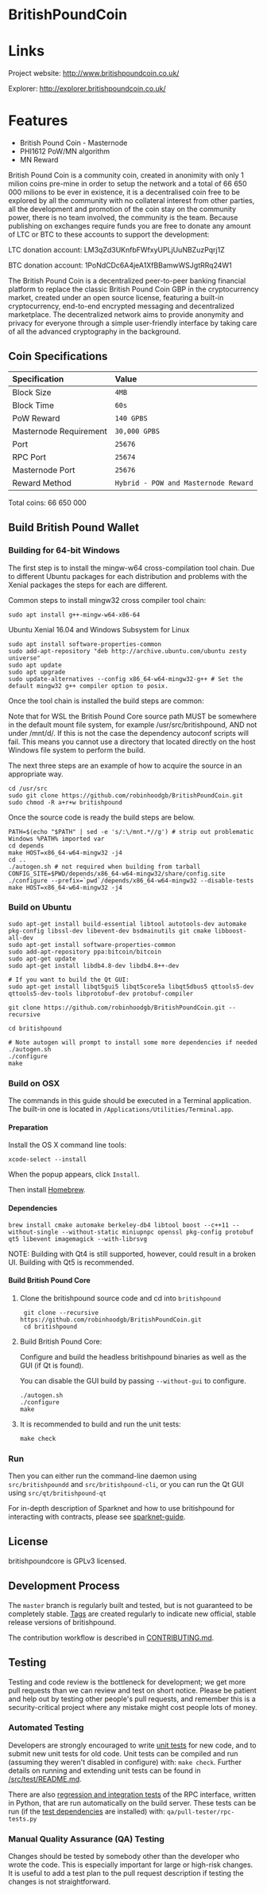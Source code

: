 # BritishPoundCoin

Links
=============
Project website: http://www.britishpoundcoin.co.uk/

Explorer: http://explorer.britishpoundcoin.co.uk/


 Features
=============

* British Pound Coin - Masternode
* PHI1612 PoW/MN algorithm
* MN Reward

British Pound Coin is a community coin, created in anonimity with only 1 milion coins pre-mine in order to setup the network and a total of 66 650 000 milions to be ever in existence, it is a decentralised coin free to be explored by all the community with no collateral interest from other parties, all the development and promotion of the coin stay on the community power, there is no team involved, the community is the team. Because publishing on exchanges require funds you are free to donate any amount of LTC or BTC to these accounts to support the development:

LTC donation account: LM3qZd3UKnfbFWfxyUPLjUuNBZuzPqrj1Z

BTC donation account: 1PoNdCDc6A4jeA1XfBBamwWSJgtRRq24W1

The British Pound Coin is a decentralized peer-to-peer banking financial platform to replace the classic British Pound Coin GBP in the cryptocurrency market, created under an open source license, featuring a built-in cryptocurrency, end-to-end encrypted messaging and decentralized marketplace. The decentralized network aims to provide anonymity and privacy for everyone through a simple user-friendly interface by taking care of all the advanced cryptography in the background.

## Coin Specifications

| Specification | Value |
|:-----------|:-----------|
| Block Size | `4MB` |
| Block Time | `60s` |
| PoW Reward | `140 GPBS` |*
| Masternode Requirement | `30,000 GPBS` |
| Port | `25676` |
| RPC Port | `25674` |
| Masternode Port | `25676` |
| Reward Method  | `Hybrid - POW and Masternode Reward` | 
Total coins: 66 650 000
  
Build British Pound Wallet
----------

### Building for 64-bit Windows

The first step is to install the mingw-w64 cross-compilation tool chain. Due to different Ubuntu packages for each distribution and problems with the Xenial packages the steps for each are different.

Common steps to install mingw32 cross compiler tool chain:

    sudo apt install g++-mingw-w64-x86-64
    
Ubuntu Xenial 16.04 and Windows Subsystem for Linux

    sudo apt install software-properties-common
    sudo add-apt-repository "deb http://archive.ubuntu.com/ubuntu zesty universe"
    sudo apt update
    sudo apt upgrade
    sudo update-alternatives --config x86_64-w64-mingw32-g++ # Set the default mingw32 g++ compiler option to posix.
    
Once the tool chain is installed the build steps are common:

Note that for WSL the British Pound Core source path MUST be somewhere in the default mount file system, for example /usr/src/britishpound, AND not under /mnt/d/. If this is not the case the dependency autoconf scripts will fail. This means you cannot use a directory that located directly on the host Windows file system to perform the build.

The next three steps are an example of how to acquire the source in an appropriate way.

    cd /usr/src
    sudo git clone https://github.com/robinhoodgb/BritishPoundCoin.git
    sudo chmod -R a+r+w britishpound
    
Once the source code is ready the build steps are below.

    PATH=$(echo "$PATH" | sed -e 's/:\/mnt.*//g') # strip out problematic Windows %PATH% imported var
    cd depends
    make HOST=x86_64-w64-mingw32 -j4
    cd ..
    ./autogen.sh # not required when building from tarball
    CONFIG_SITE=$PWD/depends/x86_64-w64-mingw32/share/config.site 
    ./configure --prefix=`pwd`/depends/x86_64-w64-mingw32 --disable-tests
    make HOST=x86_64-w64-mingw32 -j4

### Build on Ubuntu

    sudo apt-get install build-essential libtool autotools-dev automake pkg-config libssl-dev libevent-dev bsdmainutils git cmake libboost-all-dev
    sudo apt-get install software-properties-common
    sudo add-apt-repository ppa:bitcoin/bitcoin
    sudo apt-get update
    sudo apt-get install libdb4.8-dev libdb4.8++-dev

    # If you want to build the Qt GUI:
    sudo apt-get install libqt5gui5 libqt5core5a libqt5dbus5 qttools5-dev qttools5-dev-tools libprotobuf-dev protobuf-compiler

    git clone https://github.com/robinhoodgb/BritishPoundCoin.git --recursive
    
    cd britishpound

    # Note autogen will prompt to install some more dependencies if needed
    ./autogen.sh
    ./configure 
    make

### Build on OSX

The commands in this guide should be executed in a Terminal application.
The built-in one is located in `/Applications/Utilities/Terminal.app`.

#### Preparation

Install the OS X command line tools:

`xcode-select --install`

When the popup appears, click `Install`.

Then install [Homebrew](https://brew.sh).

#### Dependencies

    brew install cmake automake berkeley-db4 libtool boost --c++11 --without-single --without-static miniupnpc openssl pkg-config protobuf qt5 libevent imagemagick --with-librsvg

NOTE: Building with Qt4 is still supported, however, could result in a broken UI. Building with Qt5 is recommended.

#### Build British Pound Core

1. Clone the britishpound source code and cd into `britishpound`

        git clone --recursive https://github.com/robinhoodgb/BritishPoundCoin.git
        cd britishpound

2.  Build British Pound Core:

    Configure and build the headless britishpound binaries as well as the GUI (if Qt is found).

    You can disable the GUI build by passing `--without-gui` to configure.

        ./autogen.sh
        ./configure
        make

3.  It is recommended to build and run the unit tests:

        make check

### Run

Then you can either run the command-line daemon using `src/britishpoundd` and `src/britishpound-cli`, or you can run the Qt GUI using `src/qt/britishpound-qt`

For in-depth description of Sparknet and how to use britishpound for interacting with contracts, please see [sparknet-guide](doc/sparknet-guide.md).

License
-------

britishpoundcore is GPLv3 licensed.

Development Process
-------------------

The `master` branch is regularly built and tested, but is not guaranteed to be
completely stable. [Tags](https://github.com/britishpound/britishpound/tags) are created
regularly to indicate new official, stable release versions of britishpound.

The contribution workflow is described in [CONTRIBUTING.md](CONTRIBUTING.md).


Testing
-------

Testing and code review is the bottleneck for development; we get more pull
requests than we can review and test on short notice. Please be patient and help out by testing
other people's pull requests, and remember this is a security-critical project where any mistake might cost people
lots of money.

### Automated Testing

Developers are strongly encouraged to write [unit tests](src/test/README.md) for new code, and to
submit new unit tests for old code. Unit tests can be compiled and run
(assuming they weren't disabled in configure) with: `make check`. Further details on running
and extending unit tests can be found in [/src/test/README.md](/src/test/README.md).

There are also [regression and integration tests](/qa) of the RPC interface, written
in Python, that are run automatically on the build server.
These tests can be run (if the [test dependencies](/qa) are installed) with: `qa/pull-tester/rpc-tests.py`

### Manual Quality Assurance (QA) Testing

Changes should be tested by somebody other than the developer who wrote the
code. This is especially important for large or high-risk changes. It is useful
to add a test plan to the pull request description if testing the changes is
not straightforward.


